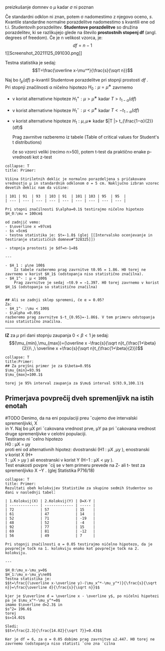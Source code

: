 preizkušanje domnev o $\mu$ kadar $\sigma$ ni poznan

Če standardni odklon ni znan, potem σ nadomestimo z njegovo oceno, $s$. Kvantile standardne normalne porazdelitve nadomestimo s kvantili ene od t.i. Studentovih porazdelitev. **Studentove porazdelitve** so družina porazdelitev, ki se razlikujejo glede na število **prostostnih stopenj df** (angl. degrees of freedom). 
Če je n velikost vzorca, je: $$df=n-1$$
![[Screenshot_20211125_091030.png]]

Testna statistika je sedaj: $$T=\frac{\overline x-\mu^*}{\frac{s}{\sqrt n}}$$

Naj bo $t_p (df)$ p-kvantil Studentove porazdelitve pri stopnji prostosti $df$ .  
Pri stopnji značilnosti α ničelno hipotezo $H_0 : μ = μ^∗$ zavrnemo  
- v korist alternativne hipoteze 
	$H_1^+ : μ > μ^∗$ kadar $T > t_{1−α}(df)$  
- v korist alternativne hipoteze 
	$H_1^- : μ < μ^∗$ kadar $T < −t_{1−α}(df )$  
- v korist alternativne hipoteze 
	$H_1 : μ ,μ∗$ kadar $|T |> t_{\frac{1−α}{2}}(df)$
	
	Prag zavrnitve razberemo iz tabele (Table of critical values for Student's t distributions)
	
	če so vzorci veliki (recimo n>50), potem t-test da praktično enake p-vrednosti kot z-test
	
```ad-note
collapse: T
title: Primer:
	
Višina štiriletnih deklic je normalno porazdeljena s pričakovano vrednostjo μ in standardnim odklonom σ = 5 cm. Naključno izbran vzorec devetih deklic nam da višine:

| 101 | 91  | 93  | 103 | 91  | 101 | 103 | 95  | 95  | 
| --- | --- | --- | --- | --- | --- | --- | --- | --- |	

Pri stopni značilnosti $\alpha=0.1$ testirajmo ničelno hipotezo
$H_0:\mu = 100cm$

od zadnjič vemo:
- $\overline x =97cm$
- $s =5cm$
- testna statistika je: $t=-1.8$ (glej [[Intervalsko ocenjevanje in testiranje statističnih domnev#^328325]])

- stopnja prostosti je $df=n-1=8$

---

- $H_1 : μ\ne 100$  
	Iz tabele razberemo prag zavrnitve t0.95 = 1.86. H0 torej ne zavrnemo v korist $H_1$ (odstopanja niso statistično značilna).  
- $H_1^- : μ < 100$  
	Prag zavrnitve je sedaj −t0.9 = −1.397. H0 torej zavrnemo v korist $H_1$ (odstopanja so statistično značilna)
	

## Ali se zadnji sklep spremeni, če α = 0.05?
Za:
- $H_1^- :\mu < 100$
- $\alpha =0.05$
razberemo prag zavrnitve $-t_{0.95}=-1.86$. V tem primeru odstopanja niso statistično značilna.
```

---

**IZ**  za $\mu$ pri dani stopnju zaupanja $0<\beta<1$ je sedaj:
$$(\mu_{min},\mu_{max})=(\overline x -\frac{s}{\sqrt n}t_{\frac{1+\beta}{2}}\ ,\ \overline x +\frac{s}{\sqrt n}t_{\frac{1+\beta}{2}})$$

```ad-note
collapse: T
title:Primer:
## Za prejšni primer je za $\beta=0.95$
$\mu_{min}=93.9$
$\mu_{max}=100.1$

torej je 95% interval zaupanja za $\mu$ interval $(93.9,100.1)$ 
```
## Primerjava povprečij dveh spremenljivk na istih enotah
#TODO
Denimo, da na eni populaciji preu ˇcujemo dve intervalski spremenljivki, X  
in Y. Naj bo μX pri ˇcakovana vrednost prve, μY pa pri ˇcakovana vrednost  
druge spremenljivke v celotni populaciji.  
Testiramo ni ˇcelno hipotezo  
H0 : μX = μy  
proti eni od alternativnih hipotez: dvostranski (H1 : μX ,μy ), enostranski  
v korist X (H+  
1 : μX > μy ) ali enostranski v korist Y (H−1 : μX < μy ).  
Test enakosti povpre ˇcij se v tem primeru prevede na Z- ali t- test za  
spremenljivko X −Y .
(glej Statistika P716/18)

```ad-note
collapse: T
title: Primer:
Rezultati obeh kolokvijev Statistike za skupino sedmih študentov so dani v naslednji tabel:

| 1.Kolokvij(X) | 2.Kolokvij(Y) | D=X-Y |
| ------------- | ------------- | ----- |
| 72            | 57            | 15    |
| 61            | 47            | 14    |
| 52            | 71            | -19   |
| 48            | 52            | -4    |
| 92            | 77            | 15    |
| 69            | 81            | -12   |
| 56            | 49            | 7     | 

Pri stopnji značilnosti α = 0.05 testirajmo ničelno hipotezo, da je povprečje točk na 1. kolokviju enako kot povprečje točk na 2. kolokviju.

---

$H_0:\mu_x-\mu_y=0$
$H_1:\mu_x-\mu_y\ne0$
Testna statistika je:
$$t=\frac{(\overline x-\overline y)-(\mu_x^*-\mu_y^*)}{\frac{s}{\sqrt n}}=\frac{\overline d}{\frac{s}{\sqrt n}}$$

kjer je $\overline d = \overline x - \overline y$, po ničelni hipotezi pa je $\mu_x^*-\mu_y^*=0$
imamo $\overline d=2.3$ in
$s^2= 196.6$
torej
$s=14.02$

Sledi:
$$t=\frac{2.3}{\frac{14.02}{\sqrt 7}}=0.43$$

Ker je df = 6, za α = 0.05 dobimo prag zavrnitve ±2.447. H0 torej ne  
zavrnemo (odstopanja niso statisti ˇcno zna ˇcilna

```